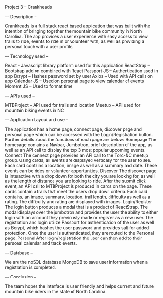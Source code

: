 Project 3 – Crankheads

-- Description –

Crankheads is a full stack react based application that was built with the intention of bringing together the mountain bike community in North Carolina.  The app provides a user experience with easy access to view trails to ride, events to ride in or volunteer with, as well as providing a personal touch with a user profile.

-- Technology used –

React – Javascript library platform used for this application
ReactStrap – Bootstrap add on combined with React
Passport JS – Authentication used in app
Bcrypt – Hashes password set by user
Axios – Used with API calls on app
Calendar JS – Used on personal page to view calendar of events
Moment JS –  Used to format time

-- API’s used –

MTBProject – API used for trails and location
Meetup – API used for mountain biking events in NC

-- Application Layout and use –

The application has a home page, connect page, discover page and personal page which can be accessed with the Login/Registration button.  Further details about the functions of each page are below:
Homepage
The homepage contains a Navbar, Jumbotron, brief description of the app, as well as an API call to display the top 3 most popular upcoming events.
Connect
The connect page provides an API call to the Torc-NC meetup group.  Using cards, all events are displayed vertically for the user to see.  Each card contains a location, image as well as a summary and date.  These events can be rides or volunteer opportunities.
Discover
The discover page is interactive with a drop down for both the city you are looking for, as well as the length of distance you are looking to ride.  After the submit click event, an API call to MTBProject is produced in cards on the page.  These cards contain a trails that meet the users drop down criteria.  Each card contains, an image, summary, location, trail length, difficulty as well as a rating.  The difficulty and rating are displayed with images.
Login/Register
The login button produces a modal that is a product of ReactStrap.  The modal displays over the jumbotron and provides the user the ability to either login with an account they previously made or register as a new user.  The registration and login utilize Passport for authentication of the user as well as Bcrypt, which hashes the user password and provides salt for added protection.
Once the user is authenticated, they are routed to the Personal page.
Personal
After login/registration the user can then add to their personal calendar and track events.

-- Database –

We are the noSQL database MongoDB to save user information when a registration is completed.

-- Conclusion –

The team hopes the interface is user friendly and helps current and future mountain bike riders in the state of North Carolina.



